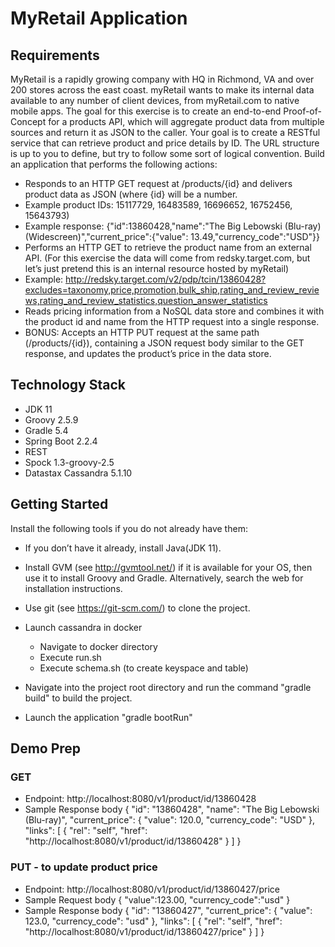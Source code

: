 # MyRetail Application

## Requirements
MyRetail is a rapidly growing company with HQ in Richmond, VA and over 200 stores across the east coast. myRetail wants to make its internal data available to any number of client devices, from myRetail.com to native mobile apps. 
The goal for this exercise is to create an end-to-end Proof-of-Concept for a products API, which will aggregate product data from multiple sources and return it as JSON to the caller. 
Your goal is to create a RESTful service that can retrieve product and price details by ID. The URL structure is up to you to define, but try to follow some sort of logical convention.
Build an application that performs the following actions: 
* 	Responds to an HTTP GET request at /products/{id} and delivers product data as JSON (where {id} will be a number. 
* 	Example product IDs: 15117729, 16483589, 16696652, 16752456, 15643793) 
* 	Example response: {"id":13860428,"name":"The Big Lebowski (Blu-ray) (Widescreen)","current_price":{"value": 13.49,"currency_code":"USD"}}
* 	Performs an HTTP GET to retrieve the product name from an external API. (For this exercise the data will come from redsky.target.com, but let’s just pretend this is an internal resource hosted by myRetail)  
* 	Example: http://redsky.target.com/v2/pdp/tcin/13860428?excludes=taxonomy,price,promotion,bulk_ship,rating_and_review_reviews,rating_and_review_statistics,question_answer_statistics
* 	Reads pricing information from a NoSQL data store and combines it with the product id and name from the HTTP request into a single response.  
* 	BONUS: Accepts an HTTP PUT request at the same path (/products/{id}), containing a JSON request body similar to the GET response, and updates the product’s price in the data store.  

## Technology Stack

*  JDK 11
*  Groovy 2.5.9
*  Gradle 5.4
*  Spring Boot 2.2.4
*  REST 
*  Spock 1.3-groovy-2.5
*  Datastax Cassandra 5.1.10

## Getting Started
  Install the following tools if you do not already have them:
  
  * If you don’t have it already, install Java(JDK 11).
  
  * Install GVM (see http://gvmtool.net/) if it is available for your OS, then use it to install Groovy and Gradle. Alternatively, search the web for installation instructions.
  
  * Use git (see https://git-scm.com/) to clone the project.
  
  * Launch cassandra in docker
    -  Navigate to  docker directory 
    -  Execute run.sh
    -  Execute schema.sh (to create keyspace and table)
  
  * Navigate into the project root directory and run the command "gradle build" to build the project.
  
  * Launch the application "gradle bootRun"
  
## Demo Prep

### GET 
 *  Endpoint: http://localhost:8080/v1/product/id/13860428
 *  Sample Response body
        {
          "id": "13860428",
          "name": "The Big Lebowski (Blu-ray)",
          "current_price": {
            "value": 120.0,
            "currency_code": "USD"
          },
          "links": [
            {
              "rel": "self",
              "href": "http://localhost:8080/v1/product/id/13860428"
            }
          ]
        }
        
### PUT - to update product price
 *  Endpoint: http://localhost:8080/v1/product/id/13860427/price
 *  Sample Request body
        {
            "value":123.00,
            "currency_code":"usd"
        }
 *  Sample Response body
        {
          "id": "13860427",
          "current_price": {
            "value": 123.0,
            "currency_code": "usd"
          },
          "links": [
            {
              "rel": "self",
              "href": "http://localhost:8080/v1/product/id/13860427/price"
            }
          ]
        }
       
